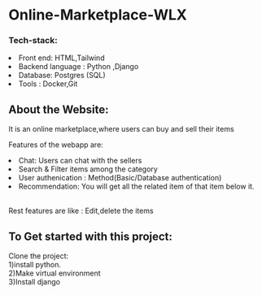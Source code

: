 # Online-Marketplace-WLX

<h3>Tech-stack:</h3>
<li>Front end: HTML,Tailwind</li>
<li>Backend language : Python ,Django</li>
<li>Database: Postgres (SQL)</li>
<li>Tools : Docker,Git </li>

<h2>About the Website:</h2>
<p>It is an online marketplace,where users can buy and sell their items</p>
<p>Features of the webapp are: </p>
<li>Chat: Users can chat with the sellers</li>
<li>Search & Filter items among the category</li>
<li>User authenication : Method(Basic/Database authentication)</li>
<li>Recommendation: You will get all the related item of that item below it.</li><br>
<p>Rest features are like : Edit,delete the items </p>

<h2>To Get started with this project: </h2>
<p>Clone the project:<br>
1)install python.<br>
2)Make virtual environment <br>
3)Install django
</p>
